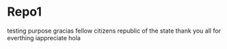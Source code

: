# Repo1
testing purpose
gracias
fellow
citizens
republic
of
the state
thank
you all
for everthing
iappreciate
hola
